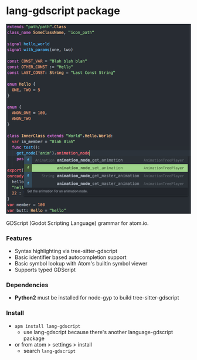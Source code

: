 # lang-gdscript package

![](https://raw.githubusercontent.com/IndicaInkwell/language-gdscript/master/lang-gdscript-demo.png)

GDScript (Godot Scripting Language) grammar for atom.io.

### Features

- Syntax highlighting via tree-sitter-gdscript
- Basic identifier based autocompletion support
- Basic symbol lookup with Atom's builtin symbol viewer
- Supports typed GDScript

### Dependencies

- **Python2** must be installed for node-gyp to build tree-sitter-gdscript

### Install

- `apm install lang-gdscript`
  - use lang-gdscript because there's another language-gdscript package
- or from atom > settings > install
  - search `lang-gdscript`
